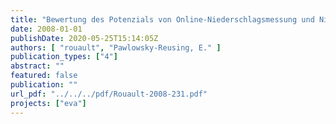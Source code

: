 ```yaml
---
title: "Bewertung des Potenzials von Online-Niederschlagsmessung und Niederschlagsvorhersage aus Radardaten bezüglich der Verbundsteuerung von Abwasserpumpwerken"
date: 2008-01-01
publishDate: 2020-05-25T15:14:05Z
authors: [ "rouault", "Pawlowsky-Reusing, E." ]
publication_types: ["4"]
abstract: ""
featured: false
publication: ""
url_pdf: "../../../pdf/Rouault-2008-231.pdf"
projects: ["eva"]
---
```


